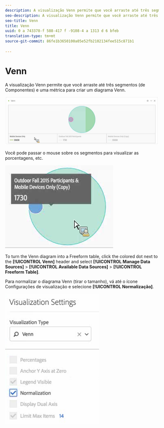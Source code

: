 ```yaml
---
description: A visualização Venn permite que você arraste até três segmentos (de Componentes) e uma métrica para criar um diagrama Venn.
seo-description: A visualização Venn permite que você arraste até três segmentos (de Componentes) e uma métrica para criar um diagrama Venn.
seo-title: Venn
title: Venn
uuid: 0 a 743378-f 588-417 f -9108-4 a 1313 d 6 bfeb
translation-type: tm+mt
source-git-commit: 86fe1b3650100a05e52fb2102134fee515c871b1

---
```



# Venn

A visualização Venn permite que você arraste até três segmentos (de Componentes) e uma métrica para criar um diagrama Venn.

![](assets/venn.png)

Você pode passar o mouse sobre os segmentos para visualizar as porcentagens, etc.

![](assets/venn_hover.png)

To turn the Venn diagram into a Freeform table, click the colored dot next to the **[!UICONTROL Venn]** header and select **[!UICONTROL Manage Data Sources]** &gt; **[!UICONTROL Available Data Sources]** &gt; **[!UICONTROL Freeform Table]**.

Para normalizar o diagrama Venn (tirar o tamanho), vá até o ícone Configurações de visualização e selecione **[!UICONTROL Normalização]**.

![](assets/normalization.png)

